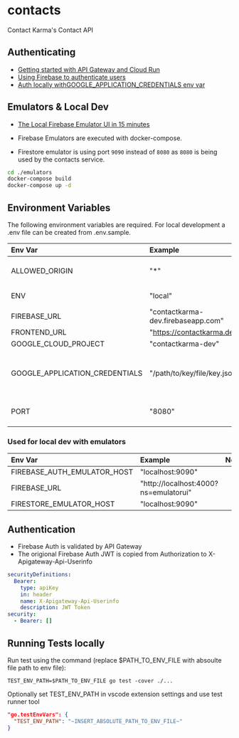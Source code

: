 # contacts

Contact Karma's Contact API

## Authenticating

- [Getting started with API Gateway and Cloud Run](https://cloud.google.com/api-gateway/docs/get-started-cloud-run)
- [Using Firebase to authenticate users](https://cloud.google.com/api-gateway/docs/authenticating-users-firebase)
- [Auth locally withGOOGLE_APPLICATION_CREDENTIALS env var](https://cloud.google.com/docs/authentication/getting-started#setting_the_environment_variable)

## Emulators & Local Dev

- [The Local Firebase Emulator UI in 15 minutes](https://www.youtube.com/watch?v=pkgvFNPdiEs)

- Firebase Emulators are executed with docker-compose.
- Firestore emulator is using port `9090` instead of `8080` as `8080` is being used by the contacts service.

```bash
cd ./emulators
docker-compose build
docker-compose up -d
```

## Environment Variables

The following environment variables are required.
For local development a .env file can be created from .env.sample.

| Env Var                        | Example                            | Notes                                        |
| :----------------------------- | :--------------------------------- | :------------------------------------------- |
| ALLOWED_ORIGIN                 | "*"                                | Needs to be restricted                       |
| ENV                            | "local"                            | local, dev, prod                             |
| FIREBASE_URL                   | "contactkarma-dev.firebaseapp.com" |                                              |
| FRONTEND_URL                   | "https://contactkarma.dev"         |                                              |
| GOOGLE_CLOUD_PROJECT           | "contactkarma-dev"                 |                                              |
| GOOGLE_APPLICATION_CREDENTIALS | "/path/to/key/file/key.json"       | Required for local dev to auth with Firebase |
| PORT                           | "8080"                             | Cloud Run default                            |

### Used for local dev with emulators

| Env Var                     | Example                               | Notes |
| :-------------------------- | :------------------------------------ | :---- |
| FIREBASE_AUTH_EMULATOR_HOST | "localhost:9090"                      |       |
| FIREBASE_URL                | "http://localhost:4000?ns=emulatorui" |       |
| FIRESTORE_EMULATOR_HOST     | "localhost:9090"                      |       |

## Authentication

- Firebase Auth is validated by API Gateway
- The origional Firebase Auth JWT is copied from Authorization to X-Apigateway-Api-Userinfo

```yaml
securityDefinitions:
  Bearer:
    type: apiKey
    in: header
    name: X-Apigateway-Api-Userinfo
    description: JWT Token
security:
  - Bearer: []
```

## Running Tests locally

Run test using the command (replace $PATH_TO_ENV_FILE with absoulte file path to env file):

  `TEST_ENV_PATH=$PATH_TO_ENV_FILE go test -cover ./...`

Optionally set TEST_ENV_PATH in vscode extension settings and use test runner tool

```json
"go.testEnvVars": {
  "TEST_ENV_PATH": "~INSERT_ABSOLUTE_PATH_TO_ENV_FILE~"
}
```
